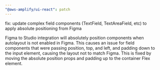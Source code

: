 ```yaml
---
"@aws-amplify/ui-react": patch
---
```


fix: update complex field components (TextField, TextAreaField, etc) to apply absolute positioning from Figma

Figma to Studio integration will absolutely position components when autolayout is not enabled in Figma. This causes an issue for field components that were passing position, top, and left, and padding down to the input element, causing the layout not to match Figma. This is fixed by moving the absolute position props and padding up to the container Flex element.
